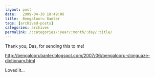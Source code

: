 ```yaml
---
layout: post
date:	2009-04-30 18:49:00
title:  Bengalooru Banter
tags: [archived-posts]
categories: archives
permalink: /:categories/:year/:month/:day/:title/
---
```

Thank you, Das, for sending this to me!

http://bengaloorubanter.blogspot.com/2007/06/bengalooru-slonguaze-dictionary.html


Loved it...
